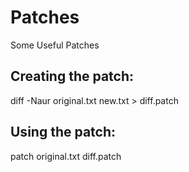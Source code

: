 # Patches
Some Useful Patches<br />
## Creating the patch:<br />
diff -Naur original.txt new.txt > diff.patch<br />
## Using the patch:<br />
patch original.txt diff.patch<br />
